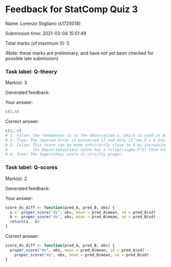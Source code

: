 Feedback for StatComp Quiz 3
================

Name: Lorenzo Stigliano (s1725018)

Submission time: 2021-03-04 15:51:49

Total marks (of maximum 5): 5

(Note: these marks are preliminary, and have not yet been checked for
possible late submission)

### Task label: Q-theory

Mark(s): 3

Generated feedback:

Your answer:

``` r
c(2,4)
```

Correct answer:

``` r
c(2, 4)
# 1. False: the randomness is in the observation y, which is used in both scores, making them dependent.
# 2. True: The squared error is minimised if and only if \mu_F = E_G(y).
# 3. False: This score can be made arbitrarily close to 0 by increasing \sigma_F, but S(G,G) = 1 > 0
#           The Dawid-Sebastiani score has a +\log(\sigma_F^2) term that fixes that problem.
# 4. True: The logarithmic score is strictly proper.
```

### Task label: Q-scores

Mark(s): 2

Generated feedback:

Your answer:

``` r
score_ds_diff <- function(pred_A, pred_B, obs) {
  a <- proper_score("ds", obs, mean = pred_A$mean, sd = pred_A$sd)
  b <- proper_score("ds", obs, mean = pred_B$mean, sd = pred_B$sd)
  return(a - b)
}
```

Correct answer:

``` r
score_ds_diff <- function(pred_A, pred_B, obs) {
  proper_score("ds", obs, mean = pred_A$mean, sd = pred_A$sd) -
    proper_score("ds", obs, mean = pred_B$mean, sd = pred_B$sd)
}
```
